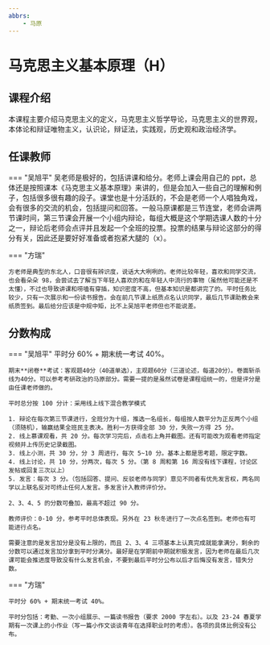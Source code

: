 ```yaml
---
abbrs:
    - 马原
---
```


# 马克思主义基本原理（H）

## 课程介绍

本课程主要介绍马克思主义的定义，马克思主义哲学导论，马克思主义的世界观，本体论和辩证唯物主义，认识论，辩证法，实践观，历史观和政治经济学。

## 任课教师

=== "吴旭平"
    吴老师是极好的，包括讲课和给分。老师上课会用自己的 ppt，总体还是按照课本《马克思主义基本原理》来讲的，但是会加入一些自己的理解和例子，包括很多很有趣的段子。课堂也是十分活跃的，不会是老师一个人唱独角戏，会有很多的交流的机会，包括提问和回答。一般马原课都是三节连堂，老师会讲两节课时间，第三节课会开展一个小组内辩论，每组大概是这个学期选课人数的十分之一，辩论后老师会点评并且发起一个全班的投票。投票的结果与辩论这部分的得分有关，因此还是要好好准备或者抱紧大腿的（x）。

=== "方瑞"

    方老师是典型的东北人，口音很有辨识度，说话大大咧咧的。老师比较年轻，喜欢和同学交流，也会看朵朵 98，会尝试去了解当下年轻人喜欢的和在年轻人中流行的事物（虽然他可能还是不太懂），不过也导致讲课和唠嗑有穿插，知识密度不高，但基本知识是都讲完了的。平时任务比较少，只有一次展示和一份读书报告。会在前几节课上纸质点名认识同学，最后几节课助教会来纸质签到。最后给分应该是中规中矩，比不上吴旭平老师但也不能说差。

## 分数构成

=== "吴旭平"
    平时分 60% + 期末统一考试 40%。

    期末**闭卷**考试：客观题40分（40道单选），主观题60分（三道论述，每道20分）。卷面斩杀线为40分。可以参考考研政治的马原部分。需要一提的是虽然试卷是课程组统一的，但是评分是由任课老师做的。

    平时总分按 100 分计：采用线上线下混合教学模式

    1. 辩论在每次第三节课进行，全班分为十组，推选一名组长，每组按人数平分为正反两个小组（须随机），输赢结果全班民主表决。胜利一方获得全部 30 分，失败一方得 25 分。
    2. 线上慕课观看，共 20 分。每次学习完后，点击右上角并截图。还有可能改为观看老师指定视频并上传历史记录截图。
    3. 线上小测，共 30 分，分 3 周进行，每次 5~10 分。基本上都是思考题，限定字数。
    4. 线上讨论，共 10 分，分两次，每次 5 分。（第 8 周和第 16 周没有线下课程，讨论区发帖或回复三次以上）
    5. 发言：每次 3 分。（包括回答、提问、反驳老师与同学）意见不同者有优先发言权，两名同学以上联名反对可终止任何人发言。多发言计入教师评价分。
    
    2、3、4、5 的分数可叠加，最高不超过 90 分。
    
    教师评价：0-10 分，参考平时总体表现。另外在 23 秋冬进行了一次点名签到。老师也有可能进行点名。

    需要注意的是发言加分是没有上限的，而且 2、3、4 三项基本上认真完成就能拿满分，剩余的分数可以通过发言加分拿到平时分满分。最好是在学期前中期就积极发言，因为老师在最后几次课可能会推进度导致没有什么发言机会，不要到最后平时分公布以后才后悔没有发言，错失分数。


=== "方瑞"

    平时分 60% + 期末统一考试 40%。

    平时分包括：考勤、一次小组展示、一篇读书报告（要求 2000 字左右）。以及 23-24 春夏学期有一次课上的小作业（写一篇小作文谈谈青年在选择职业时的考虑）。各项的具体比例没有公布。